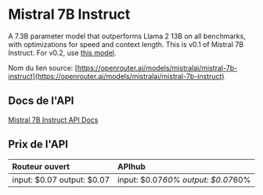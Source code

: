 # Mistral 7B Instruct

A 7.3B parameter model that outperforms Llama 2 13B on all benchmarks, with optimizations for speed and context length.
This is v0.1 of Mistral 7B Instruct. For v0.2, use [this model](/models/mistralai/mistral-7b-instruct:nitro).

Nom du lien source: [https://openrouter.ai/models/mistralai/mistral-7b-instruct](https://openrouter.ai/models/mistralai/mistral-7b-instruct)

## Docs de l'API

[Mistral 7B Instruct API Docs](../apis/fr/Mistral_7B_Instruct.md)

## Prix de l'API

| Routeur ouvert | APIhub |
|:---|:---|
| input: $0.07 output: $0.07 | input: $0.07*60% output: $0.07*60% |
